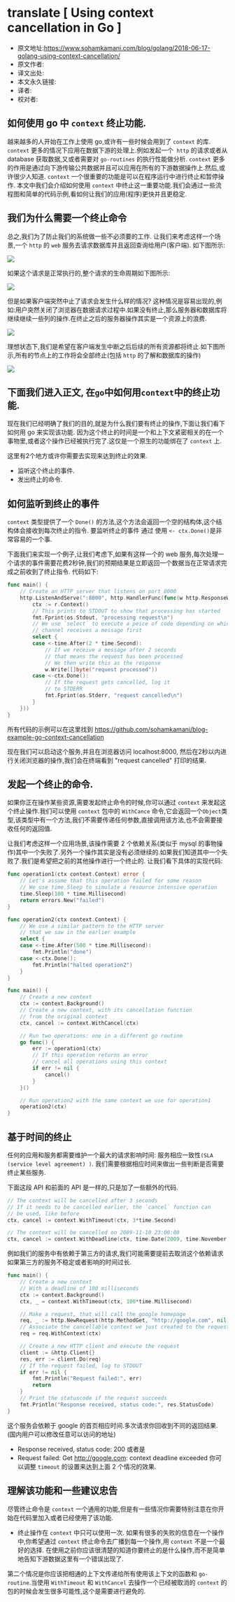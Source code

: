 # translate [ Using context cancellation in Go ]

- 原文地址:https://www.sohamkamani.com/blog/golang/2018-06-17-golang-using-context-cancellation/
- 原文作者:
- 译文出处:
- 本文永久链接:
- 译者:
- 校对者:

## 如何使用 go 中 ```context``` 终止功能.

越来越多的人开始在工作上使用 go,或许有一些时候会用到了 ```context``` 的库. ```context``` 更多的情况下应用在数据下游的处理上.例如发起一个``` http``` 的请求或者从 database 获取数据,又或者需要对 ```go-routines``` 的执行性能做分析. ```context``` 更多的作用是通过向下游传输公共数据并且可以应用在所有的下游数据操作上.然后,或许很少人知道. ```context``` 一个很重要的功能是可以在程序运行中进行终止和暂停操作.
本文中我们会介绍如何使用 ```context``` 中终止这一重要功能.我们会通过一些流程图和简单的代码示例,看如何让我们的应用(程序)更快并且更稳定.
## 我们为什么需要一个终止命令
总之,我们为了防止我们的系统做一些不必须要的工作.
让我们来考虑这样一个场景,一个 ```http``` 的 ```web``` 服务去请求数据库并且返回查询给用户(客户端). 如下图所示:

![](https://www.sohamkamani.com/client-diagram-199c2b8faf7663c9b7e83de127012a6c.svg )

如果这个请求是正常执行的,整个请求的生命周期如下图所示:

![](https://www.sohamkamani.com/timing-ideal-ff6e4d831668b9da81c1c214224e4521.svg)

但是如果客户端突然中止了请求会发生什么样的情况? 这种情况是容易出现的,例如:用户突然关闭了浏览器在数据请求过程中.如果没有终止,那么服务器和数据库将继续继续一些列的操作.在终止之后的服务器操作其实是一个资源上的浪费.

![](https://www.sohamkamani.com/timing-without-cancel-4955e194034f42b5edd7632f1461c124.svg)

理想状态下,我们是希望在客户端发生中断之后后续的所有资源都将终止.如下图所示,所有的节点上的工作将会全部终止(包括 ```http``` 的了解和数据库的操作)

![](https://www.sohamkamani.com/timing-with-cancel-2af484f735aab3022ea8d7a9a9c1b675.svg)

## 下面我们进入正文, 在```go```中如何用```context```中的终止功能.

现在我们已经明确了我们的目的,就是为什么我们要有终止的操作,下面让我们看下如何用 go 来实现该功能.
因为这个终止的时间是一个和上下文紧密相关的在一个事物里,或者这个操作已经被执行完了.这仅是一个原生的功能绑在了 ```context``` 上.

这里有2个地方或许你需要去实现来达到终止的效果.
- 监听这个终止的事件.
- 发出终止的命令.

## 如何监听到终止的事件

```context``` 类型提供了一个 ```Done()``` 的方法,这个方法会返回一个空的结构体,这个结构体会接收到每次终止的指令. 要监听终止的事件 通过 使用 ```<- ctx.Done()```是非常容易的一个事.

下面我们来实现一个例子,让我们考虑下,如果有这样一个的 web 服务,每次处理一个请求的事件需要花费2秒钟,我们的预期结果是立即返回一个数据当在正常请求完成之前收到了终止指令.
代码如下:
```go
func main() {
	// Create an HTTP server that listens on port 8000
	http.ListenAndServe(":8000", http.HandlerFunc(func(w http.ResponseWriter, r *http.Request) {
		ctx := r.Context()
		// This prints to STDOUT to show that processing has started
		fmt.Fprint(os.Stdout, "processing request\n")
		// We use `select` to execute a peice of code depending on which
		// channel receives a message first
		select {
		case <-time.After(2 * time.Second):
			// If we receive a message after 2 seconds
			// that means the request has been processed
			// We then write this as the response
			w.Write([]byte("request processed"))
		case <-ctx.Done():
			// If the request gets cancelled, log it
			// to STDERR
			fmt.Fprint(os.Stderr, "request cancelled\n")
		}
	}))
}
```
所有代码的示例可以在这里找到 https://github.com/sohamkamani/blog-example-go-context-cancellation 

现在我们可以启动这个服务,并且在浏览器访问 localhost:8000, 然后在2秒以内进行关闭浏览器的操作,我们会在终端看到 "request cancelled" 打印的结果.

## 发起一个终止的命令.

如果你正在操作某些资源,需要发起终止命令的时候,你可以通过 ```context``` 来发起这个终止操作.我们可以使用 ```context``` 包中的 ```WithCance``` 命令,它会返回一个```Object```类型,该类型中有一个方法,我们不需要传递任何参数,直接调用该方法,也不会需要接收任何的返回值.

让我们考虑这样一个应用场景,该操作需要 2 个依赖关系(类似于 mysql 的事物操作)其中一个失败了.另外一个操作其实是没有必须继续的.如果我们知道其中一个失败了.我们是希望把之前的其他操作进行一个终止的.
让我们看下具体的实现代码:
```go
func operation1(ctx context.Context) error {
	// Let's assume that this operation failed for some reason
	// We use time.Sleep to simulate a resource intensive operation
	time.Sleep(100 * time.Millisecond)
	return errors.New("failed")
}

func operation2(ctx context.Context) {
	// We use a similar pattern to the HTTP server
	// that we saw in the earlier example
	select {
	case <-time.After(500 * time.Millisecond):
		fmt.Println("done")
	case <-ctx.Done():
		fmt.Println("halted operation2")
	}
}

func main() {
	// Create a new context
	ctx := context.Background()
	// Create a new context, with its cancellation function
	// from the original context
	ctx, cancel := context.WithCancel(ctx)

	// Run two operations: one in a different go routine
	go func() {
		err := operation1(ctx)
		// If this operation returns an error
		// cancel all operations using this context
		if err != nil {
			cancel()
		}
	}()

	// Run operation2 with the same context we use for operation1
	operation2(ctx)
}
```

## 基于时间的终止

任何的应用和服务都需要维护一个最大的请求影响时间: 服务相应一致性```(SLA (service level agreement) )```. 我们需要根据相应时间来做出一些判断是否需要终止某些服务.

下面这段 API 和前面的 API 是一样的,只是加了一些额外的代码.
```go
// The context will be cancelled after 3 seconds
// If it needs to be cancelled earlier, the `cancel` function can
// be used, like before
ctx, cancel := context.WithTimeout(ctx, 3*time.Second)

// The context will be cancelled on 2009-11-10 23:00:00
ctx, cancel := context.WithDeadline(ctx, time.Date(2009, time.November, 10, 23, 0, 0, 0, time.UTC))
```
例如我们的服务中有依赖于第三方的请求,我们可能需要提前去取消这个依赖请求如果第三方的服务不稳定或者影响的时间过长.

```go
func main() {
	// Create a new context
	// With a deadline of 100 milliseconds
	ctx := context.Background()
	ctx, _ = context.WithTimeout(ctx, 100*time.Millisecond)

	// Make a request, that will call the google homepage
	req, _ := http.NewRequest(http.MethodGet, "http://google.com", nil)
	// Associate the cancellable context we just created to the request
	req = req.WithContext(ctx)

	// Create a new HTTP client and execute the request
	client := &http.Client{}
	res, err := client.Do(req)
	// If the request failed, log to STDOUT
	if err != nil {
		fmt.Println("Request failed:", err)
		return
	}
	// Print the statuscode if the request succeeds
	fmt.Println("Response received, status code:", res.StatusCode)
}
```
这个服务会依赖于 google 的首页相应时间.多次请求你回收到不同的返回结果. (国内用户可以修改任意可以访问的地址)
- Response received, status code: 200
或者是
- Request failed: Get http://google.com: context deadline exceeded
你可以调整 ```timeout``` 的设置来达到上面 2 个情况的效果.

## 理解该功能和一些建议忠告

尽管终止命令是 ```context``` 一个通用的功能,但是有一些情况你需要特别注意在你开始在代码里加入或者已经使用了该功能.
- 终止操作在 ```context``` 中只可以使用一次.
如果有很多的失败的信息在一个操作中,你希望通过 ```context``` 终止命令去广播到每一个操作,用 ```context``` 不是一个最好的选择.
在使用之前你应该很清楚的知道你要终止的是什么操作,而不是简单地告知下游数据这里有一个错误出现了.

第二个情况是你应该把相通的上下文传递给所有使用该上下文的函数和 ```go-routine```.当使用 ```WithTimeout``` 和 ```WithCancel``` 去操作一个已经被取消的 ```context``` 的包的时候会发生很多可能性,这个是需要进行避免的.







